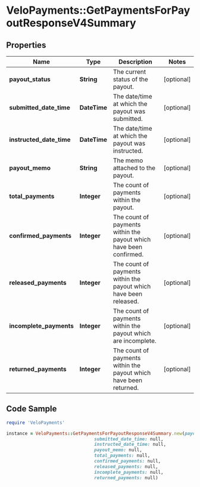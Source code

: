 # VeloPayments::GetPaymentsForPayoutResponseV4Summary

## Properties

Name | Type | Description | Notes
------------ | ------------- | ------------- | -------------
**payout_status** | **String** | The current status of the payout. | [optional] 
**submitted_date_time** | **DateTime** | The date/time at which the payout was submitted. | [optional] 
**instructed_date_time** | **DateTime** | The date/time at which the payout was instructed. | [optional] 
**payout_memo** | **String** | The memo attached to the payout. | [optional] 
**total_payments** | **Integer** | The count of payments within the payout. | [optional] 
**confirmed_payments** | **Integer** | The count of payments within the payout which have been confirmed. | [optional] 
**released_payments** | **Integer** | The count of payments within the payout which have been released. | [optional] 
**incomplete_payments** | **Integer** | The count of payments within the payout which are incomplete. | [optional] 
**returned_payments** | **Integer** | The count of payments within the payout which have been returned. | [optional] 

## Code Sample

```ruby
require 'VeloPayments'

instance = VeloPayments::GetPaymentsForPayoutResponseV4Summary.new(payout_status: null,
                                 submitted_date_time: null,
                                 instructed_date_time: null,
                                 payout_memo: null,
                                 total_payments: null,
                                 confirmed_payments: null,
                                 released_payments: null,
                                 incomplete_payments: null,
                                 returned_payments: null)
```


